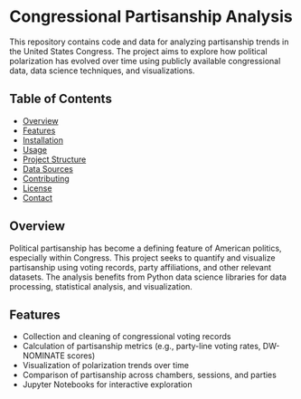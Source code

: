 # Congressional Partisanship Analysis

This repository contains code and data for analyzing partisanship trends in the United States Congress. The project aims to explore how political polarization has evolved over time using publicly available congressional data, data science techniques, and visualizations.

## Table of Contents

- [Overview](#overview)
- [Features](#features)
- [Installation](#installation)
- [Usage](#usage)
- [Project Structure](#project-structure)
- [Data Sources](#data-sources)
- [Contributing](#contributing)
- [License](#license)
- [Contact](#contact)

## Overview

Political partisanship has become a defining feature of American politics, especially within Congress. This project seeks to quantify and visualize partisanship using voting records, party affiliations, and other relevant datasets. The analysis benefits from Python data science libraries for data processing, statistical analysis, and visualization.

## Features

- Collection and cleaning of congressional voting records
- Calculation of partisanship metrics (e.g., party-line voting rates, DW-NOMINATE scores)
- Visualization of polarization trends over time
- Comparison of partisanship across chambers, sessions, and parties
- Jupyter Notebooks for interactive exploration
